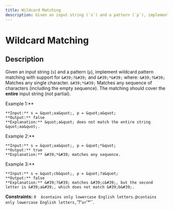 ```yaml
---
title: Wildcard Matching
description: Given an input string (`s`) and a pattern (`p`), implement wildcard pattern matching with support fo
---
```

# Wildcard Matching
## Description
Given an input string (`s`) and a pattern (`p`), implement wildcard pattern matching with support for `&#39;?&#39;` and `&#39;*&#39;` where:
	`&#39;?&#39;` Matches any single character.
	`&#39;*&#39;` Matches any sequence of characters (including the empty sequence).
The matching should cover the **entire** input string (not partial).
 
Example 1:**
```
**Input:** s = &quot;aa&quot;, p = &quot;a&quot;
**Output:** false
**Explanation:** &quot;a&quot; does not match the entire string &quot;aa&quot;.
```
Example 2:**
```
**Input:** s = &quot;aa&quot;, p = &quot;*&quot;
**Output:** true
**Explanation:** &#39;*&#39; matches any sequence.
```
Example 3:**
```
**Input:** s = &quot;cb&quot;, p = &quot;?a&quot;
**Output:** false
**Explanation:** &#39;?&#39; matches &#39;c&#39;, but the second letter is &#39;a&#39;, which does not match &#39;b&#39;.
```
 
**Constraints:**
	`0 
	`s` contains only lowercase English letters.
	`p` contains only lowercase English letters, `&#39;?&#39;` or `&#39;*&#39;`.


